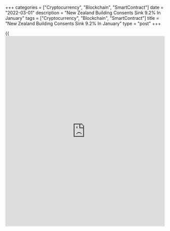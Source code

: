 +++
categories = ["Cryptocurrency", "Blockchain", "SmartContract"]
date = "2022-03-01"
description = "New Zealand Building Consents Sink 9.2% In January"
tags = ["Cryptocurrency", "Blockchain", "SmartContract"]
title = "New Zealand Building Consents Sink 9.2% In January"
type = "post"
+++

{{<iframe id="large-banner" src="https://www.bounty.group/#slide=6.0" width="100%" height="600" scrolling="no" style="border: 0px solid rgb(216, 221, 230); border-radius: 3px;">}}

The total number of building permits issued in New Zealand fell a
seasonally adjusted 9.2 percent on month in January, Statistics New
Zealand said on Wednesday - standing at 2,833.

That missed expectations for a decline of 3 percent following the
downwardly revised 0.4 percent increase in December (originally 0.6
percent).

Individually, permits were issued for 1,435 stand-alone houses; 1,013
townhouses, flats, and units; 207 apartments; and 178 retirement village
units.

By region, the numbers of new dwellings consented in the year ended
January 2022 were 20,321 in Auckland (up 19 percent on year); 5,135 in
Waikato (up 26 percent); 3,589 in Wellington (up 16 percent); 7,765 in
rest of North Island (up 23 percent); 7,817 in Canterbury (up 34
percent); and 4,076 in rest of South Island (up 19 percent).

In the year ended January 2022, the actual number of new dwellings
consented was 48,707, up 22 percent from the January 2021 year.

The annual value of non-residential building work consented was NZ$8.2
billion, up 16 percent from the January 2021 year.

In the year ended January 2022, non-residential building consents
totaled NZ$8.2 billion, up 16 percent from the year ended January 2021.
This series can be influenced by price changes - non-residential
construction prices (as measured by the capital goods price index) were
up 7.7 percent in the year ended December 2021.

In the year ended January 2022, the non-residential building types with
the highest values were: education buildings at NZ$1.4 billion (up 8.1
percent); factories at NZ$1.3 billion (up 53 percent); and storage
buildings at NZ$1.1 billion (up 1.8 percent).

Also on Wednesday, Statistics New Zealand said that the country's [terms](https://www.fintechee.com/terms/)
of trade fell 1.0 percent on quarter in the fourth quarter of 2021,
missing forecasts for a fall of 0.8 percent after rising 0.7 percent in
the three months prior.

Export prices climbed 2.7 percent on quarter, beating expectations for
1.5 percent but slowing from 4.5 percent in the previous three months.

Import prices advanced 3.8 percent on quarter, unchanged from Q3 and
surpassing forecasts for 2.3 percent.

Export volumes for goods were flat and import volumes fell 0.9 percent,
while export values for goods rose 2.7 percent and import values rose
3.6 percent. The services [terms](https://www.fintechee.com/terms/) of trade fell 0.9 percent.

For comments and feedback [contact](https://www.playgroundfx.com/contact/): editorial@rtt[news](https://www.letsplayfx.com/blog/forex-news-website/).com

[Economic News][1]

 **What parts of the world are seeing the best (and worst) economic
performances lately? Click[here][2] to check out our [Econ Scorecard][2]
and find out! See up-to-the-moment [ranking](https://www.playgroundfx.com/blog/crypto-exchange-ranking/)s for the best and worst
performers in [GDP][2], [unemployment rate][3], [inflation][4] and much
more.**

   1. www.rtt[news](https://www.letsplayfx.com/blog/forex-news-website/).com/Content/EconomicNews.aspx
   2. www.rtt[news](https://www.letsplayfx.com/blog/forex-news-website/).com/economic-scorecard/world-rank/GDP/highest-performance.aspx
   3. www.rtt[news](https://www.letsplayfx.com/blog/forex-news-website/).com/economic-scorecard/world-rank/unemployment-rate/lowest-performance.aspx
   4. www.rtt[news](https://www.letsplayfx.com/blog/forex-news-website/).com/economic-scorecard/world-rank/CPI/highest-performance.aspx